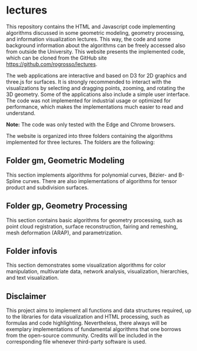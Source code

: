 # lectures
This repository contains the HTML and Javascript code implementing algorithms discussed in some geometric modeling, 
geometry processing, and information visualization lectures. This way, the code and some background information 
about the algorithms can be freely accessed also from outside the University. This website presents the implemented
code, which can be cloned from the GitHub site 
<a href="https://github.com/rogrosso/lectures">https://github.com/rogrosso/lectures</a>.

The web applications are interactive and based on D3 for 2D graphics and three.js for surfaces. It is strongly 
recommended to interact with the visualizations by selecting and dragging points, zooming, and rotating the 3D 
geometry. Some of the applications also include a simple user interface. The code was not implemented for 
industrial usage or optimized for performance, which makes the implementations much easier to read and understand.

**Note:** The code was only tested with the Edge and Chrome browsers. 

The website is organized into three folders containing the algorithms implemented for three lectures. 
The folders are the following:

## Folder gm, Geometric Modeling
This section implements algorithms for polynomial curves, Bézier- and B-Spline curves. There are also 
implementations of algorithms for tensor product and subdivision surfaces. 

## Folder gp, Geometry Processing
This section contains basic algorithms for geometry processing, such as point cloud registration, 
surface reconstruction, fairing and remeshing, mesh deformation (ARAP), and parametrization.

## Folder infovis
This section demonstrates some visualization algorithms for color manipulation, multivariate data, 
network analysis, visualization, hierarchies, and text visualization.

## Disclaimer
This project aims to implement all functions and data structures required, up to the libraries 
for data visualization and HTML processing, such as formulas and code highlighting. Nevertheless, 
there always will be exemplary implementations of fundamental algorithms that one borrows from the 
open-source community. Credits will be included in the corresponding file whenever third-party 
software is used.